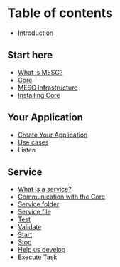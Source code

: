 # Table of contents

* [Introduction](README.md)

## Start here

* [What is MESG?](start-here/what-is-mesg.md)
* [Core](start-here/core.md)
* [MESG Infrastructure](start-here/mesg-infrastructure.md)
* [Installing Core](start-here/installing-core.md)

## Your Application

* [Create Your Application](your-application/create-your-application.md)
* [Use cases](your-application/use-cases.md)
* Listen

## Service

* [What is a service?](service/what-is-a-service.md)
* [Communication with the Core](service/communication-with-the-core.md)
* [Service folder](service/service-folder.md)
* [Service file](service/service-file.md)
* [Test](service/test.md)
* [Validate](service/validate.md)
* [Start](service/start.md)
* [Stop](service/stop.md)
* [Help us develop](service/help-us-develop.md)
* Execute Task

